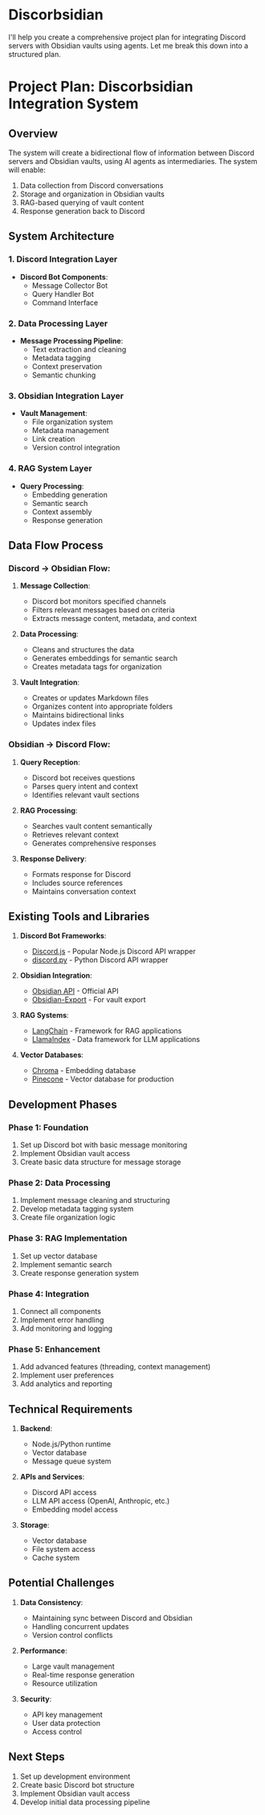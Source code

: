 # Discorbsidian

I'll help you create a comprehensive project plan for integrating Discord servers with Obsidian vaults using agents. Let me break this down into a structured plan.

# Project Plan: Discorbsidian Integration System

## Overview
The system will create a bidirectional flow of information between Discord servers and Obsidian vaults, using AI agents as intermediaries. The system will enable:
1. Data collection from Discord conversations
2. Storage and organization in Obsidian vaults
3. RAG-based querying of vault content
4. Response generation back to Discord

## System Architecture

### 1. Discord Integration Layer
- **Discord Bot Components**:
  - Message Collector Bot
  - Query Handler Bot
  - Command Interface

### 2. Data Processing Layer
- **Message Processing Pipeline**:
  - Text extraction and cleaning
  - Metadata tagging
  - Context preservation
  - Semantic chunking

### 3. Obsidian Integration Layer
- **Vault Management**:
  - File organization system
  - Metadata management
  - Link creation
  - Version control integration

### 4. RAG System Layer
- **Query Processing**:
  - Embedding generation
  - Semantic search
  - Context assembly
  - Response generation

## Data Flow Process

### Discord → Obsidian Flow:
1. **Message Collection**:
   - Discord bot monitors specified channels
   - Filters relevant messages based on criteria
   - Extracts message content, metadata, and context

2. **Data Processing**:
   - Cleans and structures the data
   - Generates embeddings for semantic search
   - Creates metadata tags for organization

3. **Vault Integration**:
   - Creates or updates Markdown files
   - Organizes content into appropriate folders
   - Maintains bidirectional links
   - Updates index files

### Obsidian → Discord Flow:
1. **Query Reception**:
   - Discord bot receives questions
   - Parses query intent and context
   - Identifies relevant vault sections

2. **RAG Processing**:
   - Searches vault content semantically
   - Retrieves relevant context
   - Generates comprehensive responses

3. **Response Delivery**:
   - Formats response for Discord
   - Includes source references
   - Maintains conversation context

## Existing Tools and Libraries

1. **Discord Bot Frameworks**:
   - [Discord.js](https://discord.js.org/) - Popular Node.js Discord API wrapper
   - [discord.py](https://discordpy.readthedocs.io/) - Python Discord API wrapper

2. **Obsidian Integration**:
   - [Obsidian API](https://github.com/obsidianmd/obsidian-api) - Official API
   - [Obsidian-Export](https://github.com/zoni/obsidian-export) - For vault export

3. **RAG Systems**:
   - [LangChain](https://github.com/langchain-ai/langchain) - Framework for RAG applications
   - [LlamaIndex](https://github.com/run-llama/llama_index) - Data framework for LLM applications

4. **Vector Databases**:
   - [Chroma](https://github.com/chroma-core/chroma) - Embedding database
   - [Pinecone](https://www.pinecone.io/) - Vector database for production

## Development Phases

### Phase 1: Foundation
1. Set up Discord bot with basic message monitoring
2. Implement Obsidian vault access
3. Create basic data structure for message storage

### Phase 2: Data Processing
1. Implement message cleaning and structuring
2. Develop metadata tagging system
3. Create file organization logic

### Phase 3: RAG Implementation
1. Set up vector database
2. Implement semantic search
3. Create response generation system

### Phase 4: Integration
1. Connect all components
2. Implement error handling
3. Add monitoring and logging

### Phase 5: Enhancement
1. Add advanced features (threading, context management)
2. Implement user preferences
3. Add analytics and reporting

## Technical Requirements

1. **Backend**:
   - Node.js/Python runtime
   - Vector database
   - Message queue system

2. **APIs and Services**:
   - Discord API access
   - LLM API access (OpenAI, Anthropic, etc.)
   - Embedding model access

3. **Storage**:
   - Vector database
   - File system access
   - Cache system

## Potential Challenges

1. **Data Consistency**:
   - Maintaining sync between Discord and Obsidian
   - Handling concurrent updates
   - Version control conflicts

2. **Performance**:
   - Large vault management
   - Real-time response generation
   - Resource utilization

3. **Security**:
   - API key management
   - User data protection
   - Access control

## Next Steps

1. Set up development environment
2. Create basic Discord bot structure
3. Implement Obsidian vault access
4. Develop initial data processing pipeline

